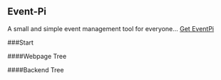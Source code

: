 ## Event-Pi

A small and simple event management tool for everyone...
[Get EventPi](http://geteventpi.com)

###Start

####Webpage Tree


####Backend Tree
